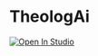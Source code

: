 # TheologAi



<a target="_blank" href="https://lightning.ai/hawthornewipes23/language-model/studios/guziks-word/">
  <img src="https://pl-bolts-doc-images.s3.us-east-2.amazonaws.com/app-2/studio-badge.svg" alt="Open In Studio"/>
</a>
